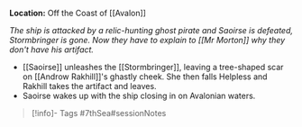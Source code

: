 **Location:** Off the Coast of [[Avalon]]

*The ship is attacked by a relic-hunting ghost pirate and Saoirse is defeated, Stormbringer is gone.  Now they have to explain to [[Mr Morton]] why they don't have his artifact.*

- [[Saoirse]] unleashes the [[Stormbringer]], leaving a tree-shaped scar on [[Androw Rakhill]]'s ghastly cheek.   She then falls Helpless and Rakhill takes the artifact and leaves.
- Saoirse wakes up with the ship closing in on Avalonian waters.

> [!info]- Tags
> #7thSea#sessionNotes <game>

